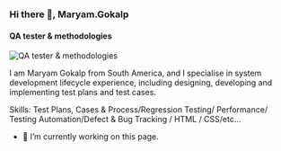### Hi there 👋, Maryam.Gokalp
#### QA tester & methodologies
![QA tester & methodologies](https://github.com/Sunflowers2001/Sunflowers2001/blob/main/Screenshot%202022-04-24%20at%2010.36.42.png?raw=true)

I am Maryam Gokalp from South America, and I specialise in system development lifecycle experience, including designing, developing and implementing test plans and test cases.

Skills: Test Plans, Cases & Process/Regression Testing/ Performance/ Testing Automation/Defect & Bug Tracking / HTML / CSS/etc...

- 🔭 I’m currently working on this page. 

